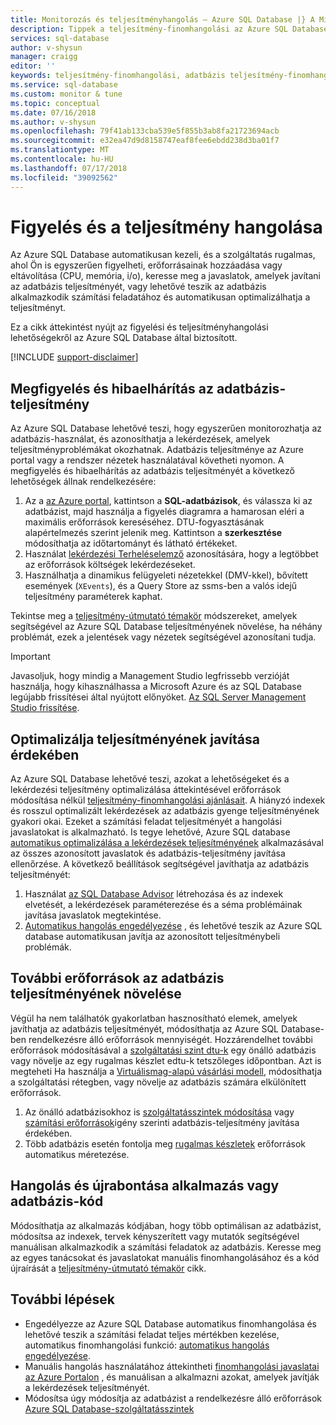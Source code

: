 ```yaml
---
title: Monitorozás és teljesítményhangolás – Azure SQL Database |} A Microsoft Docs
description: Tippek a teljesítmény-finomhangolási az Azure SQL Database révén értékelése és javítása.
services: sql-database
author: v-shysun
manager: craigg
editor: ''
keywords: teljesítmény-finomhangolási, adatbázis teljesítmény-finomhangolási, sql teljesítmény-finomhangolási tippek SQL az sql database teljesítményének hangolása
ms.service: sql-database
ms.custom: monitor & tune
ms.topic: conceptual
ms.date: 07/16/2018
ms.author: v-shysun
ms.openlocfilehash: 79f41ab133cba539e5f855b3ab8fa21723694acb
ms.sourcegitcommit: e32ea47d9d8158747eaf8fee6ebdd238d3ba01f7
ms.translationtype: MT
ms.contentlocale: hu-HU
ms.lasthandoff: 07/17/2018
ms.locfileid: "39092562"
---
```

# <a name="monitoring-and-performance-tuning"></a>Figyelés és a teljesítmény hangolása

Az Azure SQL Database automatikusan kezeli, és a szolgáltatás rugalmas, ahol Ön is egyszerűen figyelheti, erőforrásainak hozzáadása vagy eltávolítása (CPU, memória, i/o), keresse meg a javaslatok, amelyek javítani az adatbázis teljesítményét, vagy lehetővé teszik az adatbázis alkalmazkodik számítási feladatához és automatikusan optimalizálhatja a teljesítményt.

Ez a cikk áttekintést nyújt az figyelési és teljesítményhangolási lehetőségekről az Azure SQL Database által biztosított.

[!INCLUDE [support-disclaimer](../../includes/support-disclaimer.md)]

## <a name="monitoring-and-troubleshooting-database-performance"></a>Megfigyelés és hibaelhárítás az adatbázis-teljesítmény

Az Azure SQL Database lehetővé teszi, hogy egyszerűen monitorozhatja az adatbázis-használat, és azonosíthatja a lekérdezések, amelyek teljesítményproblémákat okozhatnak. Adatbázis teljesítménye az Azure portal vagy a rendszer nézetek használatával követheti nyomon. A megfigyelés és hibaelhárítás az adatbázis teljesítményét a következő lehetőségek állnak rendelkezésére:

1. Az a [az Azure portal](https://portal.azure.com), kattintson a **SQL-adatbázisok**, és válassza ki az adatbázist, majd használja a figyelés diagramra a hamarosan eléri a maximális erőforrások kereséséhez. DTU-fogyasztásának alapértelmezés szerint jelenik meg. Kattintson a **szerkesztése** módosíthatja az időtartományt és látható értékeket.
2. Használat [lekérdezési Terheléselemző](sql-database-query-performance.md) azonosítására, hogy a legtöbbet az erőforrások költségek lekérdezéseket.
3. Használhatja a dinamikus felügyeleti nézetekkel (DMV-kkel), bővített események (`XEvents`), és a Query Store az ssms-ben a valós idejű teljesítmény paraméterek kaphat.

Tekintse meg a [teljesítmény-útmutató témakör](sql-database-performance-guidance.md) módszereket, amelyek segítségével az Azure SQL Database teljesítményének növelése, ha néhány problémát, ezek a jelentések vagy nézetek segítségével azonosítani tudja.

> [!IMPORTANT] 
> Javasoljuk, hogy mindig a Management Studio legfrissebb verzióját használja, hogy kihasználhassa a Microsoft Azure és az SQL Database legújabb frissítései által nyújtott előnyöket. [Az SQL Server Management Studio frissítése](https://msdn.microsoft.com/library/mt238290.aspx).
>

## <a name="optimize-database-to-improve-performance"></a>Optimalizálja teljesítményének javítása érdekében

Az Azure SQL Database lehetővé teszi, azokat a lehetőségeket és a lekérdezési teljesítmény optimalizálása áttekintésével erőforrások módosítása nélkül [teljesítmény-finomhangolási ajánlásait](sql-database-advisor.md). A hiányzó indexek és rosszul optimalizált lekérdezések az adatbázis gyenge teljesítményének gyakori okai. Ezeket a számítási feladat teljesítményét a hangolási javaslatokat is alkalmazható.
Is tegye lehetővé, Azure SQL database [automatikus optimalizálása a lekérdezések teljesítményének](sql-database-automatic-tuning.md) alkalmazásával az összes azonosított javaslatok és adatbázis-teljesítmény javítása ellenőrzése. A következő beállítások segítségével javíthatja az adatbázis teljesítményét:

1. Használat [az SQL Database Advisor](sql-database-advisor-portal.md) létrehozása és az indexek elvetését, a lekérdezések paraméterezése és a séma problémáinak javítása javaslatok megtekintése.
2. [Automatikus hangolás engedélyezése](sql-database-automatic-tuning-enable.md) , és lehetővé teszik az Azure SQL database automatikusan javítja az azonosított teljesítménybeli problémák.

## <a name="improving-database-performance-with-more-resources"></a>További erőforrások az adatbázis teljesítményének növelése

Végül ha nem találhatók gyakorlatban hasznosítható elemek, amelyek javíthatja az adatbázis teljesítményét, módosíthatja az Azure SQL Database-ben rendelkezésre álló erőforrások mennyiségét. Hozzárendelhet további erőforrások módosításával a [szolgáltatási szint dtu-k](sql-database-service-tiers-dtu.md) egy önálló adatbázis vagy növelje az egy rugalmas készlet edtu-k tetszőleges időpontban. Azt is megteheti Ha használja a [Virtuálismag-alapú vásárlási modell](sql-database-service-tiers-vcore.md), módosíthatja a szolgáltatási rétegben, vagy növelje az adatbázis számára elkülönített erőforrások. 
1. Az önálló adatbázisokhoz is [szolgáltatásszintek módosítása](sql-database-service-tiers-dtu.md) vagy [számítási erőforrások](sql-database-service-tiers-vcore.md)igény szerinti adatbázis-teljesítmény javítása érdekében.
2. Több adatbázis esetén fontolja meg [rugalmas készletek](sql-database-elastic-pool-guidance.md) erőforrások automatikus méretezése.

## <a name="tune-and-refactor-application-or-database-code"></a>Hangolás és újrabontása alkalmazás vagy adatbázis-kód

Módosíthatja az alkalmazás kódjában, hogy több optimálisan az adatbázist, módosítsa az indexek, tervek kényszerített vagy mutatók segítségével manuálisan alkalmazkodik a számítási feladatok az adatbázis. Keresse meg az egyes tanácsokat és javaslatokat manuális finomhangolásához és a kód újraírását a [teljesítmény-útmutató témakör](sql-database-performance-guidance.md) cikk.


## <a name="next-steps"></a>További lépések

- Engedélyezze az Azure SQL Database automatikus finomhangolása és lehetővé teszik a számítási feladat teljes mértékben kezelése, automatikus finomhangolási funkció: [automatikus hangolás engedélyezése](sql-database-automatic-tuning-enable.md).
- Manuális hangolás használatához áttekintheti [finomhangolási javaslatai az Azure Portalon](sql-database-advisor-portal.md) , és manuálisan a alkalmazni azokat, amelyek javítják a lekérdezések teljesítményét.
- Módosítsa úgy módosítja az adatbázist a rendelkezésre álló erőforrások [Azure SQL Database-szolgáltatásszintek](sql-database-performance-guidance.md)
